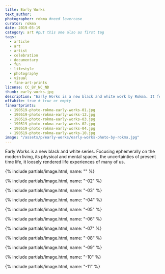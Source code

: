 ```yaml
---
title: Early Works
text_author:
photographer: rokma #need lowercase
curator: rokma
date: 2019-05-19
category: art #put this one also as first tag
tags:
  - article
  - art
  - artist
  - celebration
  - documentary
  - fun
  - lifestyle
  - photography
  - visual
  - fine-art-prints
license: CC_BY_NC_ND
thumb: early-works.jpg
description: "Early Works is a new black and white work by Rokma. It focuses ephemerally on modern living, its physical and mental spaces, the uncertainties of present time life. Loosely rendered life experiences of many of us."
offwhite: true # true or empty
fineartprints:
  - 190519-photo-rokma-early-works-01.jpg
  - 190519-photo-rokma-early-works-12.jpg
  - 190519-photo-rokma-early-works-03.jpg
  - 190519-photo-rokma-early-works-02.jpg
  - 190519-photo-rokma-early-works-04.jpg
  - 190519-photo-rokma-early-works-10.jpg
image: "/assets/p/early-works/early-works-photo-by-rokma.jpg"
---
```

Early Works is a new black and white series. Focusing ephemerally on the modern living, its physical and mental spaces, the uncertainties of present time life, it loosely rendered life experiences of many of us.


{% include partials/image.html, name: "" %}

{% include partials/image.html, name: "-02" %}

{% include partials/image.html, name: "-03" %}

{% include partials/image.html, name: "-04" %}

{% include partials/image.html, name: "-05" %}

{% include partials/image.html, name: "-06" %}

{% include partials/image.html, name: "-07" %}

{% include partials/image.html, name: "-08" %}

{% include partials/image.html, name: "-09" %}

{% include partials/image.html, name: "-10" %}

{% include partials/image.html, name: "-11" %}
